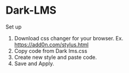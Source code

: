 # Dark-LMS

Set up
1. Download css changer for your browser. Ex. https://add0n.com/stylus.html
2. Copy code from Dark lms.css
3. Create new style and paste code.
4. Save and Apply.
